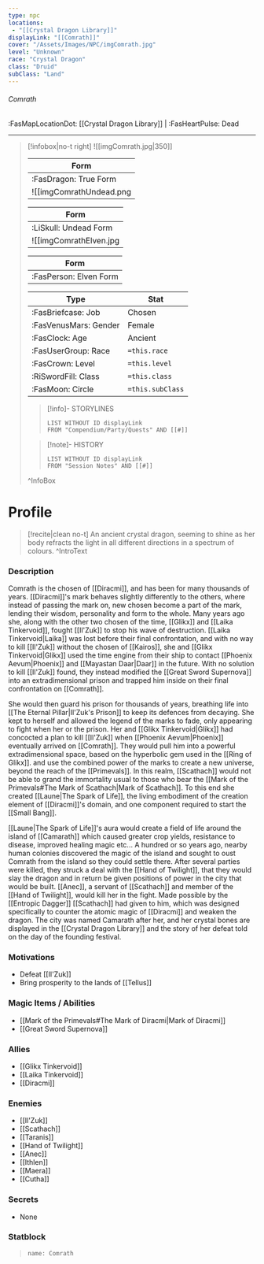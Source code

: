 ```yaml
---
type: npc
locations:
 - "[[Crystal Dragon Library]]"
displayLink: "[[Comrath]]"
cover: "/Assets/Images/NPC/imgComrath.jpg"
level: "Unknown"
race: "Crystal Dragon"
class: "Druid"
subClass: "Land"
---
```

###### Comrath
<span class="sub2">:FasMapLocationDot: [[Crystal Dragon Library]] | :FasHeartPulse: Dead </span>
___

> [!infobox|no-t right]
> ![[imgComrath.jpg|350]]
> 
> | Form |
> | ---- |
> | :FasDragon: True Form |
> ![[imgComrathUndead.png|350]]
> 
> | Form |
> | ---- |
> | :LiSkull: Undead Form |
> ![[imgComrathElven.jpg|350]]
> 
> | Form |
> | ---- |
> | :FasPerson: Elven Form |
> 
> | Type | Stat |
> | ---- | ---- |
> | :FasBriefcase: Job |  Chosen |
> | :FasVenusMars: Gender | Female |
> | :FasClock: Age | Ancient |
> |  :FasUserGroup: Race |  `=this.race` |
> | :FasCrown: Level   | `=this.level` |
> | :RiSwordFill: Class |  `=this.class`|
> | :FasMoon: Circle |  `=this.subClass`|
>
>> [!info]- STORYLINES
>>```dataview
>>LIST WITHOUT ID displayLink
>>FROM "Compendium/Party/Quests" AND [[#]]
>
>>[!note]- HISTORY
>>```dataview
>>LIST WITHOUT ID displayLink
>>FROM "Session Notes" AND [[#]]
>
>^InfoBox

# Profile

> [!recite|clean no-t]
>	An ancient crystal dragon, seeming to shine as her body refracts the light in all different directions in a spectrum of colours. 
>^IntroText

### Description
Comrath is the chosen of [[Diracmi]], and has been for many thousands of years. [[Diracmi]]'s mark behaves slightly differently to the others, where instead of passing the mark on, new chosen become a part of the mark, lending their wisdom, personality and form to the whole. Many years ago she, along with the other two chosen of the time, [[Glikx]] and [[Laika Tinkervoid]], fought [[Il'Zuk]] to stop his wave of destruction. [[Laika Tinkervoid|Laika]] was lost before their final confrontation, and with no way to kill [[Il'Zuk]] without the chosen of [[Kairos]], she and [[Glikx Tinkervoid|Glikx]] used the time engine from their ship to contact [[Phoenix Aevum|Phoenix]] and [[Mayastan Daar|Daar]] in the future. With no solution to kill [[Il'Zuk]] found, they instead modified the [[Great Sword Supernova]] into an extradimensional prison and trapped him inside on their final confrontation on [[Comrath]].

  She would then guard his prison for thousands of years, breathing life into [[The Eternal Pillar|Il'Zuk's Prison]] to keep its defences from decaying. She kept to herself and allowed the legend of the marks to fade, only appearing to fight when her or the prison. Her and [[Glikx Tinkervoid|Glikx]] had concocted a plan to kill [[Il'Zuk]] when [[Phoenix Aevum|Phoenix]] eventually arrived on [[Comrath]]. They would pull him into a powerful extradimensional space, based on the hyperbolic gem used in the [[Ring of Glikx]]. and use the combined power of the marks to create a new universe, beyond the reach of the [[Primevals]]. In this realm, [[Scathach]] would not be able to grand the immortality usual to those who bear the [[Mark of the Primevals#The Mark of Scathach|Mark of Scathach]]. To this end she created [[Laune|The Spark of Life]], the living embodiment of the creation element of [[Diracmi]]'s domain, and one component required to start the [[Small Bang]]. 
  
  [[Laune|The Spark of Life]]'s aura would create a field of life around the island of [[Camarath]] which caused greater crop yields, resistance to disease, improved healing magic etc... A hundred or so years ago, nearby human colonies discovered the magic of the island and sought to oust Comrath from the island so they could settle there. After several parties were killed, they struck a deal with the [[Hand of Twilight]], that they would slay the dragon and in return be given positions of power in the city that would be built. [[Anec]], a servant of [[Scathach]] and member of the [[Hand of Twilight]], would kill her in the fight. Made possible by the [[Entropic Dagger]] [[Scathach]] had given to him, which was designed specifically to counter the atomic magic of [[Diracmi]] and weaken the dragon. The city was named Camarath after her, and her crystal bones are displayed in the [[Crystal Dragon Library]] and the story of her defeat told on the day of the founding festival.

### Motivations
- Defeat [[Il'Zuk]]
- Bring prosperity to the lands of [[Tellus]]

### Magic Items / Abilities
- [[Mark of the Primevals#The Mark of Diracmi|Mark of Diracmi]]
- [[Great Sword Supernova]]

### Allies
- [[Glikx Tinkervoid]]
- [[Laika Tinkervoid]]
- [[Diracmi]]

### Enemies
- [[Il'Zuk]]
- [[Scathach]]
- [[Taranis]]
- [[Hand of Twilight]]
- [[Anec]]
- [[Ithlen]]
- [[Maera]]
- [[Cutha]]

### Secrets
- None

### Statblock
>```statblock
> name: Comrath
